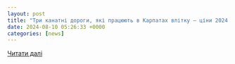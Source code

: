 ```yaml
---
layout: post
title: "Три канатні дороги, які працюють в Карпатах влітку — ціни 2024 - Львів Vgorode.ua"
date: 2024-08-10 05:26:33 +0000
categories: [news]
---
```


[Читати далі](https://lviv.vgorode.ua/news/dosuh_y_eda/a1265423-tri-kanatni-dorohi-jaki-pratsjujut-v-karpatakh-vlitku-tsini-2024-)
